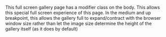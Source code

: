 This full screen gallery page has a modifier class on the body. This allows this special full screen experience of this page. In the medium and up breakpoint, this allows the gallery full to expand/contract with the browser window size rather than let the image size determine the height of the gallery itself (as it does by default)
